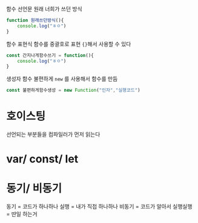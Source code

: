함수 선언문
원래 너희가 쓰던 방식
```js
function 원래쓰던방식(){
    console.log("ㅎㅇ")
}
```

함수 표현식
함수를 중괄호로 표현 `{}`해서 사용할 수 있다
```js
const 간지나게함수쓰기 = function(){
    console.log("ㅎㅇ")
}
```

생성자 함수
불편하게 `new` 를 사용해서 함수를 만듬
```js
const 불편하게함수생성 = new Function("인자","실행코드")
```

# 호이스팅
선언되는 부분들을 컴파일러가 먼저 읽는다

# var/ const/ let

# 동기/ 비동기
동기 = 코드가 하나하나 실행 = 내가 직접 하나하나
비동기 = 코드가 알아서 실행실행 = 딴일 하는거